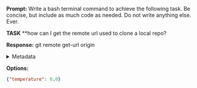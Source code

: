 **Prompt:**
Write a bash terminal command to achieve the following task.
Be concise, but include as much code as needed. Do not write anything else. Ever.

**TASK**
**how can I get the remote url used to clone a local repo?

**Response:**
git remote get-url origin

<details><summary>Metadata</summary>

- Duration: 1727 ms
- Datetime: 2023-12-28T22:20:13.811672
- Model: gpt-3.5-turbo-0613

</details>

**Options:**
```json
{"temperature": 0.0}
```

